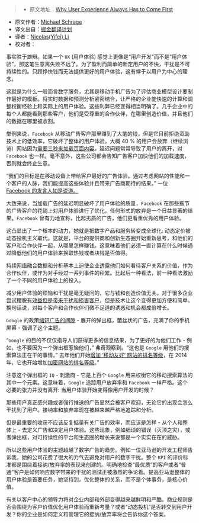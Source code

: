 > * 原文地址：[Why User Experience Always Has to Come First](https://hbr.org/2016/09/why-user-experience-always-has-to-come-first)
* 原文作者：[Michael Schrage](https://hbr.org/search?term=michael+schrage)
* 译文出自：[掘金翻译计划](https://github.com/xitu/gold-miner)
* 译者：[Nicolas(Yifei) Li](https://github.com/yifili09)
* 校对者：

事实胜于雄辩。如果一个 `UX` (用户体验) 感觉上更像是“用户开发”而不是“用户体验”，那这笔生意离失败不远了。为了盈利而简单的断定用户的不快，干扰是不可持续性的。只顾挣快钱而无法提供更好的用户体验，这有悖于以用户为中心的理念。  

这就是为什么一般而言数字服务，尤其是移动手机广告为了评估商业模型设计要制作最好的模板。将实时数据和预测分析紧密结合，让严格的企业能快速的计算和调整权衡经验上和实际上的用户体验。这些利弊已经变得相当明确了。几乎企业中的每个人都能看到那些客户，他们是受尊重的合作伙伴，在哪里创造价值，并且他们的数据在哪里被收割。

举例来说，`Facebook` 从移动广告客户那里赚到了大笔的钱，但是它目前拒绝资助技术上的低效率，它破坏了整体的用户体验。大概 40 % 的用户会放弃（继续浏览）网站因为[需要三秒来加载页面内容](https://www.facebook.com/business/news/improving-mobile-site-performance?__mref=message_bubble)。延迟问题常常导致了用户的离开，对 `Facebook` 也一样。毫不意外，这些公司都会告知广告客户加快他们的加载速度，否则就会终止生意。

“我们的目标是在移动设备上带给客户最好的广告体验。通过考虑网站的性能和一个客户的人脉，我们能提高这些体验并且带来广告商期待的结果。” 一位 [Facebook 的发言人如是说道。](http://www.wsj.com/articles/facebook-pushes-advertisers-to-speed-up-their-mobile-sites-1472673181)

大致来说，当加载广告的延迟明显破坏了用户体验的质量，`Facebook` 在那些拖节的广告客户的花销上对用户体验进行了优化。任何形式的放弃是一个日益显著的结果。`Facebook` 曾有力地宣称，比起劣质的广告，他们更看重优秀的用户体验。

这凸显出了一个根本的动力，她就是把数字产品和服务转变成全球化: 动态定价被动态投机主义取代。这就是，平台的提供商和创新生态圈开始重新思考，和他们的客户和合作伙伴一起，从哪里怎样赚钱。这意味着他们必须一直计算在什么时候通过降低他们的用户体验来换取热钱或者块钱是否值得。

持续网络融合数据和分析基本上迫使企业透露他们如何看待客户关系的价值，作为合作伙伴，或作为对手经过一系列事件的积累。比起后一种看法，前一种看法激励了一个不同的用户体验上的投入。

减少用户体验的烦恼和干扰是毫无疑问的，它与钱和创造价值无关。对于很多企业尝试摆脱[有效益但是带来干扰和损害客户](https://www.sitepoint.com/why-i-love-interstitials-2/)，但是技术让这个变得更加方便和简单。换句话说，对每个客户和合作伙伴们微不足道的诱惑和机会都成倍增长。

`Google` 的政策[缩短广告的间隙](http://www.theverge.com/2016/8/23/12610890/google-search-punish-pop-ups-interstitial-ads) - 展开的弹出框，菌丝状的广告，充满了你的手机屏幕 - 强调了这个主题。 

“`Google` 的目的不仅仅指导人们获得更多的信息结果，为了更好的为他们工作 - 例如，也不要因为一个弹出框惹恼他们，” 弗奇观察到。“这也是 `Google` 用他们的搜索算法正在干的事情。” 去年他们开始[增加 ‘移动友好’ 网站的排名等级](http://www.theverge.com/2015/4/21/8463401/google-now-boosting-mobile-friendly-websites-in-search)，在 2014年，它也开始增加[加密网站的排名等级](http://www.theverge.com/2014/8/7/5979609/google-is-nudging-us-towards-a-more-encrypted-web)。”

注意这个弹出框的 `IQ` - 刺激商 - 它是上百个 `Google` 用来权衡它的移动搜索算法的其中一个元素。这意味着，`Google` 追踪用户放弃率和 `Facebook` 一样严格。这个必要的张力并没有离开: 当用户体验开始变得像用户开发的时候？ 

那些用户真正感兴趣或者强行推送的广告显然会被客户欢迎，无论它的出现会怎么干扰到了用户。接纳率和放弃率现在被越来越严格地追踪和分析。

但是最重要的收获不应该反复掂量有关广告的效率，而应该是怎样 - 从个人和整体上 - 去定义广告和决定用户体验。这些现象，例如细琐的错误（灭顶之灾），或者弹出框，对可持续性的平台和生态圈的增长来说都是一个实实在在的威胁。

所以这些用户体验的主题超越了数字广告的趋势。例如一位亚马逊的开发工程师告诉我，她的公司花费了很大的力气去避免对用户的数字干扰。整个 `KPI` 的评价标准都是围绕着接纳/放弃率的表现来创建的。明确地检查“最优质”的客户或者“普通”客户是如何响应数字带来的干扰的测试正被激烈的争论着。提高亚马逊整体的用户体验是首要任务，她坚持到。优化整体的关系，而不是个体事务，是核心价值。

有关以客户中心的领导力将对企业内部和外部变得越来越鲜明和严酷。商业规则是否会围绕为客户价值优化用户体验而重新考量？或者“动态投机”是否转交到用户开发？你的企业是如何定义和管理它的接纳/放弃率将会告诉你这个答案。
